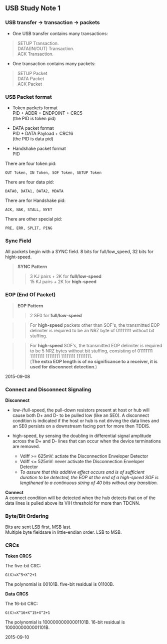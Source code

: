 ## USB Study Note 1 ##

### USB transfer -> transaction -> packets ###

* One USB transfer contains many transactions:
> SETUP Transaction.   
> DATA(IN/OUT) Transaction.  
> ACK Transaction.

* One transaction contains many packets:
> SETUP Packet    
> DATA Packet    
> ACK Packet    


### USB Packet format ###

* Token packets format     
PID + ADDR + ENDPOINT + CRC5    
(the PID is token pid)

* DATA packet format    
PID + DATA Payload + CRC16   
(the PID is data pid)

* Handshake packet format     
PID

There are four token pid:   

	OUT Token, IN Token, SOF Token, SETUP Token

There are four data pid:

	DATA0, DATA1, DATA2, MDATA

There are for Handshake pid:

	ACK, NAK, STALL, NYET

There are other special pid:

	PRE, ERR, SPLIT, PING


### Sync Field ###
All packets begin with a SYNC field. 8 bits for full/low_speed, 32 bits for hight-speed.

> **SYNC Pattern**
>> 3 KJ pairs + 2K for **full/low-speed**    
>> 15 KJ pairs + 2K for **high-speed**    

### EOP (End Of Packet) ###

> **EOP Pattern**   
>> 2 SE0 for **full/low-speed**  

>> For **high-speed** packets other than SOF's, the transmitted EOP delimiter is required to be an NRZ byte of 01111111 without bit stuffing.    

>> For **high-speed** SOF's, the transmitted EOP delimiter is required to be 5 NRZ bytes without bit stuffing, consisting of 01111111 11111111 11111111 11111111 11111111.   
(**The extra EOP length is of no significance to a receiver, it is used for disconnect detection**.)


2015-09-08

### Connect and Disconnect Signaling ###

**Disconnect**    
   	
* low-/full-speed, the pull-down resistors present at host or hub will cause both D+ and D- to be pulled low (like an SE0). A disconnect condition is indicated if the host or hub is not driving the data lines and an SE0 persists on a downstream facing port for more then TDDIS.

* high-speed, by sensing the doubling in differential signal amplitude across the D+ and D- lines that can occur when the device terminations are removed. 

	* Vdiff >= 625mV: actiate the Disconnection Enveloper Detector 	
	* Vdiff <= 525mV: never activate the Disconnection Enveloper Detector
	* _To assure that this additive effect occurs and is of sufficient duration to be detected, the EOP at the end of a high-speed SOF is lengthened to a continuous string of 40 bits without any transition._


**Connect**    
A connect condition will be detected when the hub detects that on of the data lines is pulled above its VIH threshold for more than TDCNN.



### Byte/Bit Ordering ###
Bits are sent LSB first, MSB last.   
Multiple byte fieldsare in little-endian order. LSB to MSB.


### CRCs ###

**Token CRCS**

The five-bit CRC:

	G(X)=X^5+X^2+1

The polynomial is 00101B. five-bit residual is 01100B.


**Data CRCS**

The 16-bit CRC:

	G(X)=X^16+X^15+X^2+1

The polynomial is 10000000000001101B. 16-bit  residual is 1000000000001101B.


2015-09-10



	












 